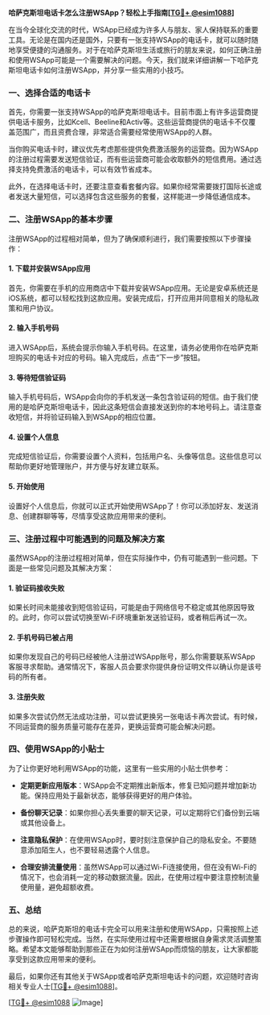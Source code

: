 **哈萨克斯坦电话卡怎么注册WSApp？轻松上手指南[[TG💪+ @esim1088](https://t.me/s/esim1088)]**

在当今全球化交流的时代，WSApp已经成为许多人与朋友、家人保持联系的重要工具。无论是在国内还是国外，只要有一张支持WSApp的电话卡，就可以随时随地享受便捷的沟通服务。对于在哈萨克斯坦生活或旅行的朋友来说，如何正确注册和使用WSApp可能是一个需要解决的问题。今天，我们就来详细讲解一下哈萨克斯坦电话卡如何注册WSApp，并分享一些实用的小技巧。

### 一、选择合适的电话卡

首先，你需要一张支持WSApp的哈萨克斯坦电话卡。目前市面上有许多运营商提供电话卡服务，比如Kcell、Beeline和Activ等。这些运营商提供的电话卡不仅覆盖范围广，而且资费合理，非常适合需要经常使用WSApp的人群。

当你购买电话卡时，建议优先考虑那些提供免费激活服务的运营商。因为WSApp的注册过程需要发送短信验证，而有些运营商可能会收取额外的短信费用。通过选择支持免费激活的电话卡，可以有效节省成本。

此外，在选择电话卡时，还要注意查看套餐内容。如果你经常需要拨打国际长途或者发送大量短信，可以选择包含这些服务的套餐，这样能进一步降低通信成本。

### 二、注册WSApp的基本步骤

注册WSApp的过程相对简单，但为了确保顺利进行，我们需要按照以下步骤操作：

#### 1. 下载并安装WSApp应用

首先，你需要在手机的应用商店中下载并安装WSApp应用。无论是安卓系统还是iOS系统，都可以轻松找到这款应用。安装完成后，打开应用并同意相关的隐私政策和用户协议。

#### 2. 输入手机号码

进入WSApp后，系统会提示你输入手机号码。在这里，请务必使用你在哈萨克斯坦购买的电话卡对应的号码。输入完成后，点击“下一步”按钮。

#### 3. 等待短信验证码

输入手机号码后，WSApp会向你的手机发送一条包含验证码的短信。由于我们使用的是哈萨克斯坦电话卡，因此这条短信会直接发送到你的本地号码上。请注意查收短信，并将验证码输入到WSApp的相应位置。

#### 4. 设置个人信息

完成短信验证后，你需要设置个人资料，包括用户名、头像等信息。这些信息可以帮助你更好地管理账户，并方便与好友建立联系。

#### 5. 开始使用

设置好个人信息后，你就可以正式开始使用WSApp了！你可以添加好友、发送消息、创建群聊等等，尽情享受这款应用带来的便利。

### 三、注册过程中可能遇到的问题及解决方案

虽然WSApp的注册过程相对简单，但在实际操作中，仍有可能遇到一些问题。下面是一些常见问题及其解决方案：

#### 1. 验证码接收失败

如果长时间未能接收到短信验证码，可能是由于网络信号不稳定或其他原因导致的。此时，你可以尝试切换至Wi-Fi环境重新发送验证码，或者稍后再试一次。

#### 2. 手机号码已被占用

如果你发现自己的号码已经被他人注册过WSApp账号，那么你需要联系WSApp客服寻求帮助。通常情况下，客服人员会要求你提供身份证明文件以确认你是该号码的所有者。

#### 3. 注册失败

如果多次尝试仍然无法成功注册，可以尝试更换另一张电话卡再次尝试。有时候，不同运营商的服务质量可能存在差异，更换运营商可能会解决问题。

### 四、使用WSApp的小贴士

为了让你更好地利用WSApp的功能，这里有一些实用的小贴士供参考：

- **定期更新应用版本**：WSApp会不定期推出新版本，修复已知问题并增加新功能。保持应用处于最新状态，能够获得更好的用户体验。
  
- **备份聊天记录**：如果你担心丢失重要的聊天记录，可以定期将它们备份到云端或其他设备上。

- **注意隐私保护**：在使用WSApp时，要时刻注意保护自己的隐私安全。不要随意添加陌生人，也不要轻易透露个人信息。

- **合理安排流量使用**：虽然WSApp可以通过Wi-Fi连接使用，但在没有Wi-Fi的情况下，也会消耗一定的移动数据流量。因此，在使用过程中要注意控制流量使用量，避免超额收费。

### 五、总结

总的来说，哈萨克斯坦的电话卡完全可以用来注册和使用WSApp，只需按照上述步骤操作即可轻松完成。当然，在实际使用过程中还需要根据自身需求灵活调整策略。希望本文能够帮助到那些正在为如何注册WSApp而烦恼的朋友，让大家都能享受到这款应用带来的便利。

最后，如果你还有其他关于WSApp或者哈萨克斯坦电话卡的问题，欢迎随时咨询相关专业人士[[TG💪+ @esim1088](https://t.me/s/esim1088)]。

[[TG💪+ @esim1088](https://t.me/s/esim1088) ![Image](https://i.postimg.cc/4NQfJmqS/Snipaste-2025-05-13-00-14-12.png)]
